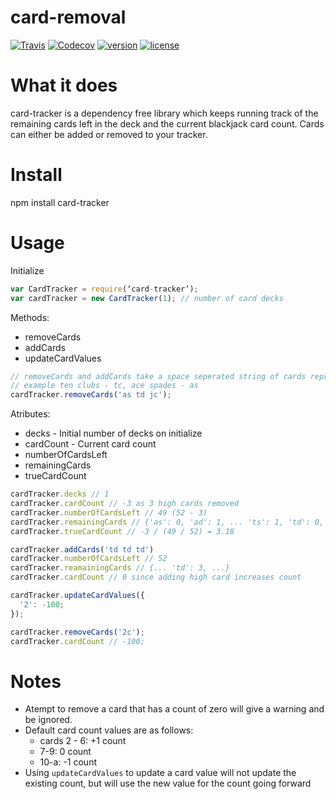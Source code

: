 # card-removal

[![Travis](https://img.shields.io/travis/paulchino/card-removal.svg?style=flat-square)](https://img.shields.io/travis/paulchino/card-removal.svg?style=flat-square)
[![Codecov](https://img.shields.io/codecov/c/github/paulchino/card-removal.svg?style=flat-square)](https://codecov.io/github/paulchino/card-removal)
[![version](https://img.shields.io/npm/v/card-tracker.svg?style=flat-square)](https://www.npmjs.com/package/card-tracker)
[![license](https://img.shields.io/github/license/mashape/apistatus.svg?style=flat-square)](http://opensource.org/licenses/MIT)

# What it does
card-tracker is a dependency free library which keeps running track of the remaining cards left in the deck and the current blackjack card count. Cards can either be added or removed to your tracker.

# Install
npm install card-tracker

# Usage
Initialize
```js
var CardTracker = require(‘card-tracker’);
var cardTracker = new CardTracker(1); // number of card decks

```
Methods:
* removeCards
* addCards
* updateCardValues

```js
// removeCards and addCards take a space seperated string of cards represented by two characters, value and suit
// example ten clubs - tc, ace spades - as
cardTracker.removeCards('as td jc');
```
Atributes:
* decks - Initial number of decks on initialize
* cardCount - Current card count
* numberOfCardsLeft
* remainingCards
* trueCardCount
```js
cardTracker.decks // 1
cardTracker.cardCount // -3 as 3 high cards removed
cardTracker.numberOfCardsLeft // 49 (52 - 3)
cardTracker.remainingCards // {'as': 0, 'ad': 1, ... 'ts': 1, 'td': 0, ... 'jc': 0}
cardTracker.trueCardCount // -3 / (49 / 52) = 3.18

cardTracker.addCards('td td td')
cardTracker.numberOfCardsLeft // 52
cardTracker.reamainingCards // {... 'td': 3, ...}
cardTracker.cardCount // 0 since adding high card increases count

cardTracker.updateCardValues({
  '2': -100;
});

cardTracker.removeCards('2c');
cardTracker.cardCount // -100;
```

# Notes
* Atempt to remove a card that has a count of zero will give a warning and be ignored.
* Default card count values are as follows:
  - cards 2 - 6: +1 count
  - 7-9: 0 count
  - 10-a: -1 count
* Using `updateCardValues` to update a card value will not update the existing count, but will use the new value for the count going forward



